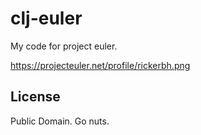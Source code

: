 # clj-euler

My code for project euler.

https://projecteuler.net/profile/rickerbh.png

## License

Public Domain. Go nuts.

